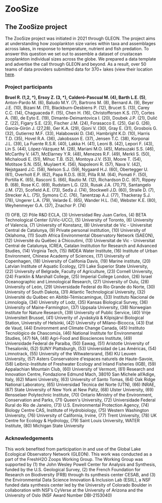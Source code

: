 # ZooSize

## The ZooSize project

The ZooSize project was initiated in 2021 through GLEON. The project aims at understanding how zooplankton size varies within taxa and assemblages across lakes, in response to temperature, nutrient and fish predation.
To answer this question we set out to assemble a dataset of crustacean zooplankton individual sizes across the globe. We prepared a data template and advertise the call through GLEON and beyond. As a result, over 50 teams of data providers submitted data for 370+ lakes (view their location [here](https://rosalieb.github.io/rosaliebruelweb/ZooSize/ZooSize_map.html).

### Project participants

**Bruel R. (1,2, \*), Ersoy Z. (3, \*), Calderó-Pascual M. (4), Barth L.E. (5)**, Anton-Pardo M. (6), Baludo M.Y. (7), Bartrons M. (8), Bernard A. (9), Beyer J.E. (10), Bizani M. (11), Blackburn-Desbiens P. (12), Brucet S. (13), Carey C.C. (14), Chaguaceda F. (15), Chen H. (16), Christoffersen K.S. (17), Cortes A. (18), de Eyto E. (19), Dimante-Deimantovica I. (20), Doubek J.P. (21), Dulić Z. (22), Figary S.E. (23), Fischer J.M. (24), Forasacco E. (25), Gal G. (26), García-Girón J. (27,28), Ger K.A. (29), Gjoni V. (30), Gray E. (31), Grosbois G. (32), Gutierrez M.F. (33), Halabowski D. (34), Hambright K.D. (10), Harris T.D. (35), Hovel R.A. (36), Jakobsson E. (37), Jensen T.C. (38), Korponai J.L. (39), La Fuente R.S.R. (40), Lakka H. (41), Leoni B. (42), Lepori F. (43), Lin S. (44), López-Vázquez M. (28), Mariani M.O. (45), Matsuzaki S.S. (46), McCarthy V. (47), McElarney Y.R. (48), Menezes R.F. (49), Merkli S. (50), Michaloudi E. (51), Mihuc T.B. (52), Montoya J.V. (53), Moore T. (54), Motitsoe S.N. (55), Muylaert K. (56), Napoleoni R. (57), Nava V. (42), Nejstgaard J.C. (58), Nelson S.J. (59), Nygaard H.J. (60), Obertegger U. (61), Overholt E.P. (62), Papa R.D.S. (63), Pilla R.M. (64), Pomati F. (50), Portilla K. (65), Rasconi S. (66), Rautio M. (12), Richardson D.C. (67), Rippey B. (68), Rose K.C. (69), Rudstam L.G. (23), Rusak J.A. (70,71), Santangelo J.M. (72), Scofield A.E. (73), Seďa J. (74), Stockwell J.D. (60), Straile D. (7), Strecker A.L. (75), Symons C.C. (76), Tanentzap A.J. (77), Thackeray S.J. (78), Ungerer L.A. (79), Velarde E. (65), Wander H.L. (14), Webster K.E. (80), Weyhenmeyer G.A. (37), Znachor P. (74)

(1) OFB, (2) Pôle R\&D ECLA, (3) Universidad Rey Juan Carlos, (4) BETA Technological Center (UVic-UCC), (5) University of Toronto, (6) University of Valencia, (7) University of Konstanz, (8) Universitat de Vic - Universitat Central de Catalunya, (9) Private personal institution, (10) University of Oklahoma, (11) South Africa Environmental Observatory Network (SAEON), (12) Université du Québec à Chicoutimi, (13) Universitat de Vic - Universitat Central de Catalunya, ICREA, Catalan Institution for Research and Advanced Studies, (14) Virginia Tech, (15) IMDEA Water Institute, (16) Institute of Urban Environment, Chinese Academy of Sciences, (17) University of Copenhagen, (18) University of Califonia Davis, (19) Marine institute, (20) Latvian Institute of Aquatic Ecology, (21) Lake Superior State University, (22) University of Belgrade, Faculty of Agriculture, (23) Cornell University, (24) Franklin & Marshall College, (25) Imperial College London, (26) Israel Oceanographic and Limnological Research, (27) University of Oulu, (28) University of León, (29) Universidade Federal do Rio Grande do Norte, (30) University of South Dakota, (31) Atlantic Technological University, (32) Université du Québec en Abitibi-Témiscamingue, (33) Instituto Nacional de Limnología, (34) University of Lodz, (35) Kansas Biological Survey, (36) University of Maine-Farmington, (37) Uppsala University, (38) Norwegian Institute for Nature Research, (39) University of Public Service, (40) Vrije Universiteit Brussel, (41) Univerity of Jyväskylä & Kilpisjärvi Biological Station, University of Helsinki, (42) University of Milano-Bicocca, (43) Etat de Vaud, (44) Environment and Climate Change Canada, (45) Instituto Tecnológico de Chascomús, (46) National Institute for Environmental Studies, (47) NA, (48) Agri-Food and Biosciences Institute, (49) Universidade Federal de Paraíba, (50) Eawag, (51) Aristotle University of Thesaloniki, (52) SUNY Plattsburgh, (53) Universidad de Las Américas, (54) Limnotrack, (55) University of the Witwatersrand, (56) KU Leuven University, (57) Asters Conservatoire d'espaces naturels de Haute-Savoie, (58) Leibniz-Institute of Freshwater Ecology and Inland Fisheries (IGB), (59) Appalachian Mountain Club, (60) University of Vermont, (61) Research and Innovation Centre, Fondazione Edmund Mach, 38010 San Michele all’Adige, Italy, (62) Miami University, (63) University of Santo Tomas, (64) Oak Ridge National Laboratory, (65) Universidad Técnica del Norte (UTN), (66) INRAE, (67) State University of New York at New Paltz, (68) Ulster University, (69) Rensselaer Polytechnic Institute, (70) Ontario Ministry of the Environment, Conservation and Parks, (71) Queen's University, (72) Universidade Federal Rural do Rio de Janeiro, (73) U.S. Environmental Protection Agency, (74) Biology Centre CAS, Institute of Hydrobiology, (75) Western Washington University, (76) University of California, Irvine, (77) Trent University, (78) UK Centre for Ecology \& Hydrology, (79) Saint Louis University, WATER Institute, (80) Michigan State University


### Acknowledgements

This work benefited from participation in and use of the Global Lake Ecological Observatory Network (GLEON). 
This work was conducted as a part of the FreshH2O Zoops Working Group. The Working Group was supported by (1) the John Wesley Powell Center for Analysis and Synthesis, funded by the U.S. Geological Survey, (2) the French Foundation for Research on Biodiversity (FRB) through its synthesis center CESAB, and (3) the Environmental Data Science Innovation & Inclusion Lab (ESIIL), a NSF funded data synthesis center led by the University of Colorado Boulder in collaboration with NSF’s CyVerse at the University of Arizona and the University of Oslo (NSF Award Number DBI-2153040)
